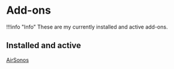 # Add-ons

!!!info "Info"
    These are my currently installed and active add-ons.

## Installed and active

[AirSonos](https://github.com/hassio-addons/addon-airsonos)